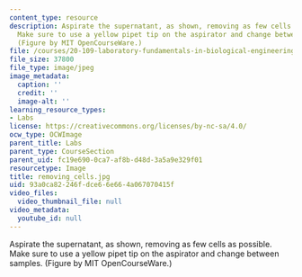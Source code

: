 ```yaml
---
content_type: resource
description: Aspirate the supernatant, as shown, removing as few cells as possible.
  Make sure to use a yellow pipet tip on the aspirator and change between samples.
  (Figure by MIT OpenCourseWare.)
file: /courses/20-109-laboratory-fundamentals-in-biological-engineering-fall-2007/93a0ca82246fdce66e664a067070415f_removing_cells.jpg
file_size: 37800
file_type: image/jpeg
image_metadata:
  caption: ''
  credit: ''
  image-alt: ''
learning_resource_types:
- Labs
license: https://creativecommons.org/licenses/by-nc-sa/4.0/
ocw_type: OCWImage
parent_title: Labs
parent_type: CourseSection
parent_uid: fc19e690-0ca7-af8b-d48d-3a5a9e329f01
resourcetype: Image
title: removing_cells.jpg
uid: 93a0ca82-246f-dce6-6e66-4a067070415f
video_files:
  video_thumbnail_file: null
video_metadata:
  youtube_id: null
---
```

Aspirate the supernatant, as shown, removing as few cells as possible. Make sure to use a yellow pipet tip on the aspirator and change between samples. (Figure by MIT OpenCourseWare.)